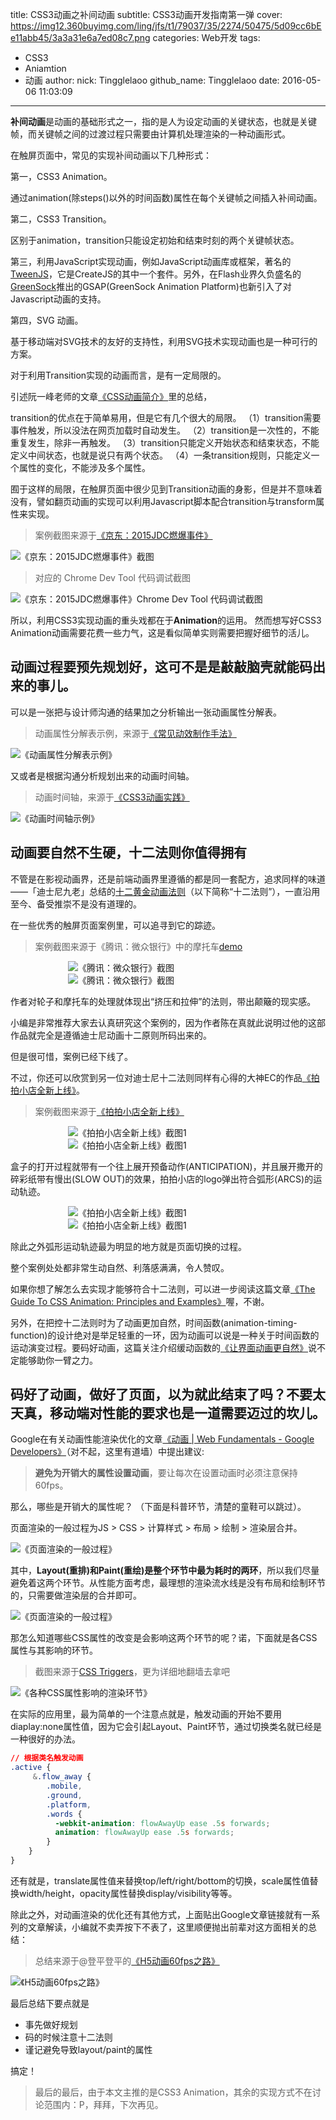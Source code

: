 title: CSS3动画之补间动画
subtitle: CSS3动画开发指南第一弹
cover: https://img12.360buyimg.com/ling/jfs/t1/79037/35/2274/50475/5d09cc6bEe11abb45/3a3a31e6a7ed08c7.png
categories: Web开发
tags:
  - CSS3
  - Aniamtion
  - 动画
author:
  nick: Tingglelaoo
  github_name: Tingglelaoo
date: 2016-05-06 11:03:09
---
<!-- more -->

**补间动画**是动画的基础形式之一，指的是人为设定动画的关键状态，也就是关键帧，而关键帧之间的过渡过程只需要由计算机处理渲染的一种动画形式。

在触屏页面中，常见的实现补间动画以下几种形式：

第一，CSS3 Animation。

通过animation(除steps()以外的时间函数)属性在每个关键帧之间插入补间动画。

第二，CSS3 Transition。

区别于animation，transition只能设定初始和结束时刻的两个关键帧状态。

第三，利用JavaScript实现动画，例如JavaScript动画库或框架，著名的[TweenJS](<http://createjs.cc/tweenjs/>)，它是CreateJS的其中一个套件。另外，在Flash业界久负盛名的[GreenSock](<http://greensock.com/>)推出的GSAP(GreenSock Animation Platform)也新引入了对Javascript动画的支持。

第四，SVG 动画。

基于移动端对SVG技术的友好的支持性，利用SVG技术实现动画也是一种可行的方案。

对于利用Transition实现的动画而言，是有一定局限的。

引述阮一峰老师的文章[《CSS动画简介》](http://www.ruanyifeng.com/blog/2014/02/css_transition_and_animation.html)里的总结，

> 
transition的优点在于简单易用，但是它有几个很大的局限。
（1）transition需要事件触发，所以没法在网页加载时自动发生。
（2）transition是一次性的，不能重复发生，除非一再触发。
（3）transition只能定义开始状态和结束状态，不能定义中间状态，也就是说只有两个状态。
（4）一条transition规则，只能定义一个属性的变化，不能涉及多个属性。


囿于这样的局限，在触屏页面中很少见到Transition动画的身影，但是并不意味着没有，譬如翻页动画的实现可以利用Javascript脚本配合transition与transform属性来实现。
> 案例截图来源于[《京东：2015JDC燃爆事件》](<http://wqs.jd.com/promote//2015/paper/index.html>)

<img src="//storage.360buyimg.com/mtd/home/11560923364286.gif" alt="《京东：2015JDC燃爆事件》截图" style="display:block;margin: 0 auto;" />

>对应的 Chrome Dev Tool 代码调试截图

<img src="//img14.360buyimg.com/ling/jfs/t1/47331/27/2751/55432/5d09ccfcEc308512c/898cfe0032dc4ffe.png" alt="《京东：2015JDC燃爆事件》Chrome Dev Tool 代码调试截图" style="display:block;max-width:640px;margin:0 auto;" />


所以，利用CSS3实现动画的重头戏都在于**Animation**的运用。
然而想写好CSS3 Animation动画需要花费一些力气，这是看似简单实则需要把握好细节的活儿。

## 动画过程要预先规划好，这可不是是敲敲脑壳就能码出来的事儿。

可以是一张把与设计师沟通的结果加之分析输出一张动画属性分解表。

 > 动画属性分解表示例，来源于[《常见动效制作手法》](<http://isux.tencent.com/h5active.html>)

<img src="https://img20.360buyimg.com/ling/jfs/t1/83503/32/2345/13580/5d09cd1bE50fdb02f/49008ef5ec9fbcd3.png" alt="《动画属性分解表示例》" style="display:block;max-width:640px;margin: 0 auto;" />



又或者是根据沟通分析规划出来的动画时间轴。

> 动画时间轴，来源于[《CSS3动画实践》](<http://aotu.io/notes/2016/01/04/css3-animation/>)

<img src="https://img12.360buyimg.com/ling/jfs/t1/56217/5/2766/57411/5d09cd30E3d7daa3d/a5b31b0dfc91e6df.png" alt="《动画时间轴示例》" style="display:block;margin: 0 auto;" />




## 动画要自然不生硬，十二法则你值得拥有

不管是在影视动画界，还是前端动画界里遵循的都是同一套配方，追求同样的味道——「迪士尼九老」总结的[十二黄金动画法则](http://markgeyer.com/pres/the-art-of-ui-animations/#/2/5)（以下简称“十二法则”），一直沿用至今、备受推崇不是没有道理的。

在一些优秀的触屏页面案例里，可以追寻到它的踪迹。
> 案例截图来源于《腾讯：微众银行》中的摩托车[demo](<http://www.sunnyzhen.com/course/demo/motorcycle/index.html?from=message&isappinstalled=0>)

<img src="http://storage.360buyimg.com/mtd/home/51560923465982.gif" alt="《腾讯：微众银行》截图" style="display:block;max-width:320px;margin: 0 auto;" />
<img src="https://img13.360buyimg.com/ling/jfs/t1/80133/13/2282/27054/5d09cd5eE5947df0d/333fe7aab984522f.png" alt="《腾讯：微众银行》截图" style="display:block;max-width:320px;margin: 0 auto;" />

作者对轮子和摩托车的处理就体现出“挤压和拉伸”的法则，带出颠簸的现实感。

小编是非常推荐大家去认真研究这个案例的，因为作者陈在真就此说明过他的这部作品就完全是遵循迪士尼动画十二原则所码出来的。

但是很可惜，案例已经下线了。

不过，你还可以欣赏到另一位对迪士尼十二法则同样有心得的大神EC的作品[《拍拍小店全新上线》](http://jdc.jd.com/fd/pp/weixiaodian_welcome/index.html)。

> 案例截图来源于[《拍拍小店全新上线》](http://jdc.jd.com/fd/pp/weixiaodian_welcome/index.html)

<img src="http://storage.360buyimg.com/mtd/home/61560923506705.gif" alt="《拍拍小店全新上线》截图1" style="display:block;max-width:320px;margin: 0 auto;" />
<img src="https://img30.360buyimg.com/ling/jfs/t1/70054/21/2284/39132/5d09cd85Ed87087a5/df48434267c56b56.png" alt="《拍拍小店全新上线》截图1" style="display:block;max-width:320px;margin: 0 auto;" />

盒子的打开过程就带有一个往上展开预备动作(ANTICIPATION)，并且展开撒开的碎彩纸带有慢出(SLOW OUT)的效果，拍拍小店的logo弹出符合弧形(ARCS)的运动轨迹。

<img src="http://storage.360buyimg.com/mtd/home/71560923549206.gif" alt="《拍拍小店全新上线》截图1" style="display:block;max-width:320px;margin: 0 auto;" />
<img src="https://img14.360buyimg.com/ling/jfs/t1/77019/19/2322/40165/5d09cdb1E9108576a/7855ade33503e4ce.png" alt="《拍拍小店全新上线》截图1" style="display:block;max-width:320px;margin: 0 auto;" />

除此之外弧形运动轨迹最为明显的地方就是页面切换的过程。

整个案例处处都非常生动自然、利落感满满，令人赞叹。

如果你想了解怎么去实现才能够符合十二法则，可以进一步阅读这篇文章[《The Guide To CSS Animation: Principles and Examples》](https://www.smashingmagazine.com/2011/09/the-guide-to-css-animation-principles-and-examples/#more-105335)喔，不谢。

另外，在把控十二法则时为了动画更加自然，时间函数(animation-timing-function)的设计绝对是举足轻重的一环，因为动画可以说是一种关于时间函数的运动演变过程。要码好动画，这篇关注介绍缓动函数的[《让界面动画更自然》](http://isux.tencent.com/animation-factor.html)说不定能够助你一臂之力。

## 码好了动画，做好了页面，以为就此结束了吗？不要太天真，移动端对性能的要求也是一道需要迈过的坎儿。

Google在有关动画性能渲染优化的文章[《动画 | Web Fundamentals - Google Developers》](https://developers.google.com/web/fundamentals/design-and-ui/animations/?hl=zh-cn>)（对不起，这里有道墙）中提出建议:
> **避免为开销大的属性设置动画**，要让每次在设置动画时必须注意保持 60fps。

那么，哪些是开销大的属性呢？
（下面是科普环节，清楚的童鞋可以跳过）。

页面渲染的一般过程为JS > CSS > 计算样式 > 布局 > 绘制 > 渲染层合并。

<img src="https://img12.360buyimg.com/ling/jfs/t1/58550/7/2768/33641/5d09cdc6E3a8e37d5/f454d54230a7bc66.png" alt="《页面渲染的一般过程》" style="display:block;max-width:640px;margin: 0 auto;" />

其中，**Layout(重排)和Paint(重绘)是整个环节中最为耗时的两环**，所以我们尽量避免着这两个环节。从性能方面考虑，最理想的渲染流水线是没有布局和绘制环节的，只需要做渲染层的合并即可。

<img src="https://img12.360buyimg.com/ling/jfs/t1/62552/34/2232/29521/5d09cdd9E76e61008/b900bc08761dde28.png" alt="《页面渲染的一般过程》" style="display:block;max-width:640px;margin: 0 auto;" />

那怎么知道哪些CSS属性的改变是会影响这两个环节的呢？诺，下面就是各CSS属性与其影响的环节。
> 截图来源于[CSS Triggers](http://csstriggers.com/)，更为详细地翻墙去拿吧

<img src="https://img20.360buyimg.com/ling/jfs/t1/45662/5/2750/27073/5d09cdecE007b8e55/26444fb48ed50a1a.png" alt="《各种CSS属性影响的渲染环节》" style="display:block;max-width:640px;margin: 0 auto;" />

在实际的应用里，最为简单的一个注意点就是，触发动画的开始不要用diaplay:none属性值，因为它会引起Layout、Paint环节，通过切换类名就已经是一种很好的办法。

```css
// 根据类名触发动画
.active {
	 &.flow_away {
		.mobile,
		.ground,
		.platform,
		.words {
		  -webkit-animation: flowAwayUp ease .5s forwards;
		  animation: flowAwayUp ease .5s forwards;
		}
	}
}
```
还有就是，translate属性值来替换top/left/right/bottom的切换，scale属性值替换width/height，opacity属性替换display/visibility等等。

除此之外，对动画渲染的优化还有其他方式，上面贴出Google文章链接就有一系列的文章解读，小编就不卖弄按下不表了，这里顺便抛出前辈对这方面相关的总结：

> 总结来源于@登平登平的[《H5动画60fps之路》](http://weibo.com/p/1001603865643593165786)

<img src="https://img12.360buyimg.com/ling/jfs/t1/58196/39/2886/375991/5d09ce04Eb4325f00/05def995278ae756.png" alt="《H5动画60fps之路》" style="display:block;max-width:640px;margin: 0 auto;" />

最后总结下要点就是
- 事先做好规划
- 码的时候注意十二法则
- 谨记避免导致layout/paint的属性

搞定！

> 最后的最后，由于本文主推的是CSS3 Animation，其余的实现方式不在讨论范围内：P，拜拜，下次再见。
